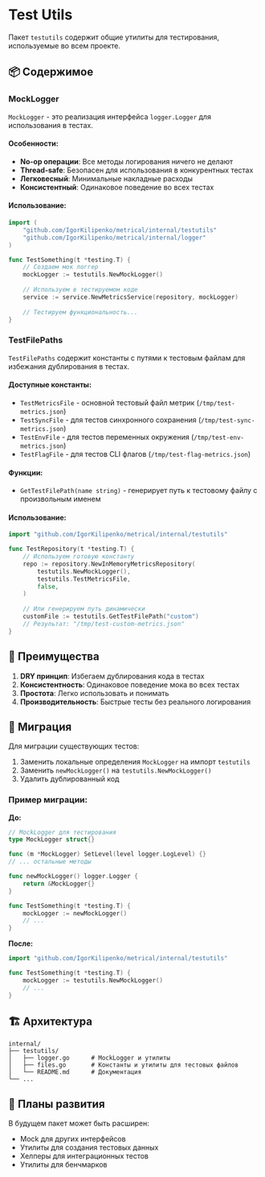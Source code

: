 # Test Utils

Пакет `testutils` содержит общие утилиты для тестирования, используемые во всем проекте.

## 📦 Содержимое

### MockLogger

`MockLogger` - это реализация интерфейса `logger.Logger` для использования в тестах.

#### Особенности:
- **No-op операции**: Все методы логирования ничего не делают
- **Thread-safe**: Безопасен для использования в конкурентных тестах
- **Легковесный**: Минимальные накладные расходы
- **Консистентный**: Одинаковое поведение во всех тестах

#### Использование:

```go
import (
    "github.com/IgorKilipenko/metrical/internal/testutils"
    "github.com/IgorKilipenko/metrical/internal/logger"
)

func TestSomething(t *testing.T) {
    // Создаем мок логгер
    mockLogger := testutils.NewMockLogger()
    
    // Используем в тестируемом коде
    service := service.NewMetricsService(repository, mockLogger)
    
    // Тестируем функциональность...
}
```

### TestFilePaths

`TestFilePaths` содержит константы с путями к тестовым файлам для избежания дублирования в тестах.

#### Доступные константы:
- `TestMetricsFile` - основной тестовый файл метрик (`/tmp/test-metrics.json`)
- `TestSyncFile` - для тестов синхронного сохранения (`/tmp/test-sync-metrics.json`)
- `TestEnvFile` - для тестов переменных окружения (`/tmp/test-env-metrics.json`)
- `TestFlagFile` - для тестов CLI флагов (`/tmp/test-flag-metrics.json`)

#### Функции:
- `GetTestFilePath(name string)` - генерирует путь к тестовому файлу с произвольным именем

#### Использование:

```go
import "github.com/IgorKilipenko/metrical/internal/testutils"

func TestRepository(t *testing.T) {
    // Используем готовую константу
    repo := repository.NewInMemoryMetricsRepository(
        testutils.NewMockLogger(), 
        testutils.TestMetricsFile, 
        false,
    )
    
    // Или генерируем путь динамически
    customFile := testutils.GetTestFilePath("custom")
    // Результат: "/tmp/test-custom-metrics.json"
}
```

## 🎯 Преимущества

1. **DRY принцип**: Избегаем дублирования кода в тестах
2. **Консистентность**: Одинаковое поведение мока во всех тестах
3. **Простота**: Легко использовать и понимать
4. **Производительность**: Быстрые тесты без реального логирования

## 🔄 Миграция

Для миграции существующих тестов:

1. Заменить локальные определения `MockLogger` на импорт `testutils`
2. Заменить `newMockLogger()` на `testutils.NewMockLogger()`
3. Удалить дублированный код

### Пример миграции:

**До:**
```go
// MockLogger для тестирования
type MockLogger struct{}

func (m *MockLogger) SetLevel(level logger.LogLevel) {}
// ... остальные методы

func newMockLogger() logger.Logger {
    return &MockLogger{}
}

func TestSomething(t *testing.T) {
    mockLogger := newMockLogger()
    // ...
}
```

**После:**
```go
import "github.com/IgorKilipenko/metrical/internal/testutils"

func TestSomething(t *testing.T) {
    mockLogger := testutils.NewMockLogger()
    // ...
}
```

## 🏗️ Архитектура

```
internal/
├── testutils/
│   ├── logger.go      # MockLogger и утилиты
│   ├── files.go       # Константы и утилиты для тестовых файлов
│   └── README.md      # Документация
└── ...
```

## 📝 Планы развития

В будущем пакет может быть расширен:
- Mock для других интерфейсов
- Утилиты для создания тестовых данных
- Хелперы для интеграционных тестов
- Утилиты для бенчмарков
